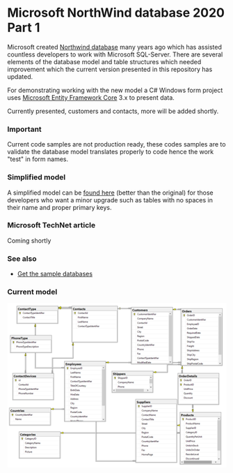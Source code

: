 # Microsoft NorthWind database 2020 Part 1

Microsoft created [Northwind database](https://github.com/Microsoft/sql-server-samples/tree/master/samples/databases/northwind-pubs) many years ago which has assisted countless developers to work with Microsoft SQL-Server. There are several elements of the database model and table structures which needed improvement which the current version presented in this repository has updated.

For demonstrating working with the new model a C# Windows form project uses [Microsoft Entity Framework Core](https://docs.microsoft.com/en-us/ef/core/) 3.x to present data. 

Currently presented, customers and contacts, more will be added shortly.

### Important
Current code samples are not production ready, these codes samples are to validate the database model translates properly to code hence the work "test" in form names.

### Simplified model
A simplified model can be [found here](https://github.com/karenpayneoregon/NorthWind2020-scripts/blob/master/README.md) (better than the original) for those developers who want a minor upgrade such as tables with no spaces in their name and proper primary keys.

### Microsoft TechNet article
Coming shortly

### See also

- [Get the sample databases](https://docs.microsoft.com/en-us/dotnet/framework/data/adonet/sql/linq/downloading-sample-databases)

### Current model

![current model](assets/NorthSchema.png)

